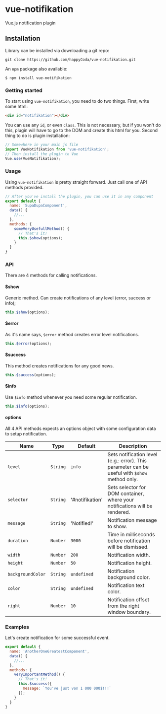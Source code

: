 # vue-notifikation
Vue.js notification plugin

## Installation
Library can be installed via downloading a git repo:

```shell
git clone https://github.com/happyCoda/vue-notifikation.git
```

An `npm` package also available:

```shell
$ npm install vue-notifikation
```

### Getting started
To start using `vue-notifikation`, you need to do two things. First, write some html:

```html
<div id="notifikation"></div>
```
You can use any `id`, or even `class`. This is not necessary, but if you won't do this, plugin will have to go to the DOM and create this html for you. Second thing to do is plugin installation:

```js
// Somewhere in your main js file
import VueNotifikation from 'vue-notifikation';
// Then install the plugin to Vue
Vue.use(VueNotifikation);
```

### Usage
Using `vue-notifikation` is pretty straight forward. Just call one of API methods provided.

```js
// After you've install the plugin, you can use it in any component
export default {
  name: 'SupaDupaComponent',
  data() {
    //...
  },
  methods: {
    someVeryUsefullMethod() {
      // That's it!
      this.$show(options);
    }
  }
}
```

### API
There are 4 methods for calling notifications.

#### $show
Generic method. Can create notifications of any level (error, success or info);

```js
this.$show(options);
```

#### $error
As it's name says, `$error` method creates error level notifications.

```js
this.$error(options);
```

#### $success
This method creates notifications for any good news.

```js
this.$success(options);
```

#### $info
Use `$info` method whenever you need some regular notification.

```js
this.$info(options);
```

#### options
All 4 API methods expects an options object with some configuration data to setup notification.

| Name | Type | Default | Description |
|---|---|---|---|
| `level` | `String` | `info` |  Sets notification level (e.g.: error). This parameter can be useful with `$show` method only. |
| `selector` | `String` | '#notifikation' | Sets selector for DOM container, where your notifications will be rendered. |
| `message` | `String` | 'Notified!' | Notification message to show. |
| `duration` | `Number` | `3000` |  Time in milliseconds before notification will be dismissed. |
| `width` | `Number` | `200` |  Notification width. |
| `height` | `Number` | `50` |  Notification height. |
| `backgroundColor` | `String` | `undefined` |  Notification background color. |
| `color` | `String` | `undefined` |  Notification text color. |
| `right` | `Number` | `10` |  Notification offset from the right window boundary. |

### Examples
Let's create notification for some successful event.

```js
export default {
  name: 'AnotherOneGreatestComponent',
  data() {
    //...
  },
  methods: {
    veryImportantMethod() {
      // That's it!
      this.$success({
        message: `You've just von 1 000 000$!!!`
      });
    }
  }
}
```
